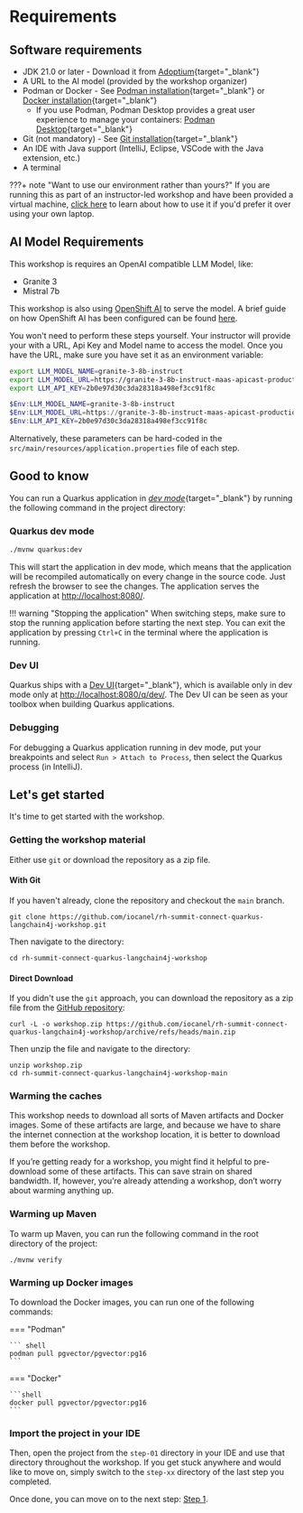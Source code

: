 # Requirements

## Software requirements

- JDK 21.0 or later - Download it from [Adoptium](https://adoptium.net/){target="_blank"}
- A URL to the AI model (provided by the workshop organizer)
- Podman or Docker - See [Podman installation](https://podman.io/getting-started/installation){target="_blank"} or [Docker installation](https://docs.docker.com/get-docker/){target="_blank"}
  - If you use Podman, Podman Desktop provides a great user experience to manage your containers: [Podman Desktop](https://podman-desktop.io/docs/installation){target="_blank"}
- Git (not mandatory) - See [Git installation](https://git-scm.com/book/en/v2/Getting-Started-Installing-Git){target="_blank"}
- An IDE with Java support (IntelliJ, Eclipse, VSCode with the Java extension, etc.)
- A terminal

???+ note "Want to use our environment rather than yours?"
    If you are running this as part of an instructor-led workshop and have been provided a virtual machine, [click here](rhel-setup.md) to learn about how to use it if you'd prefer it over using your own laptop.

## AI Model Requirements

This workshop is requires an OpenAI compatible LLM Model, like:

- Granite 3
- Mistral 7b

This workshop is also using [OpenShift AI](https://www.redhat.com/en/technologies/cloud-computing/openshift/openshift-ai) to serve the model.
A brief guide on how OpenShift AI has been configured can be found [here](openshift-ai-setup.md). 

You won't need to perform these steps yourself. Your instructor will provide your with a URL, Api Key and Model name to access the model.
Once you have the URL, make sure you have set it as an environment variable:

```bash
export LLM_MODEL_NAME=granite-3-8b-instruct
export LLM_MODEL_URL=https://granite-3-8b-instruct-maas-apicast-production.apps.prod.rhoai.rh-aiservices-bu.com/v1
export LLM_API_KEY=2b0e97d30c3da28318a498ef3cc91f8c
```

```powershell
$Env:LLM_MODEL_NAME=granite-3-8b-instruct
$Env:LLM_MODEL_URL=https://granite-3-8b-instruct-maas-apicast-production.apps.prod.rhoai.rh-aiservices-bu.com/v1
$Env:LLM_API_KEY=2b0e97d30c3da28318a498ef3cc91f8c
```

Alternatively, these parameters can be hard-coded in the `src/main/resources/application.properties` file of each step.

## Good to know

You can run a Quarkus application in [_dev mode_](https://quarkus.io/guides/maven-tooling#dev-mode){target="_blank"} by running the following command in the project directory:

### Quarkus dev mode

```bash
./mvnw quarkus:dev
```

This will start the application in dev mode, which means that the application will be recompiled automatically on every change in the source code.
Just refresh the browser to see the changes.
The application serves the application at [http://localhost:8080/](http://localhost:8080/).

!!! warning "Stopping the application"
    When switching steps, make sure to stop the running application before starting the next step. 
    You can exit the application by pressing `Ctrl+C` in the terminal where the application is running.

### Dev UI

Quarkus ships with a [Dev UI](https://quarkus.io/guides/dev-ui){target="_blank"}, which is available only in dev mode only at [http://localhost:8080/q/dev/](http://localhost:8080/q/dev/).
The Dev UI can be seen as your toolbox when building Quarkus applications.

### Debugging

For debugging a Quarkus application running in dev mode, put your breakpoints and select `Run > Attach to Process`, then select the Quarkus process (in IntelliJ).

## Let's get started

It's time to get started with the workshop.

### Getting the workshop material

Either use `git` or download the repository as a zip file.

#### With Git

If you haven't already, clone the repository and checkout the `main` branch.

```shell
git clone https://github.com/iocanel/rh-summit-connect-quarkus-langchain4j-workshop.git
```

Then navigate to the directory:

```shell
cd rh-summit-connect-quarkus-langchain4j-workshop
```

#### Direct Download

If you didn't use the `git` approach, you can download the repository as a zip file from the [GitHub repository](https://github.com/iocanel/rh-summit-connect-rh-summit-connect-quarkus-langchain4j-workshop/archive/refs/heads/main.zip):

```shell
curl -L -o workshop.zip https://github.com/iocanel/rh-summit-connect-quarkus-langchain4j-workshop/archive/refs/heads/main.zip
```

Then unzip the file and navigate to the directory:

```shell
unzip workshop.zip
cd rh-summit-connect-quarkus-langchain4j-workshop-main
```

### Warming the caches

This workshop needs to download all sorts of Maven artifacts and Docker images.
Some of these artifacts are large, and because we have to share the internet connection at the workshop location, it is better to download them before the workshop.

If you’re getting ready for a workshop, you might find it helpful to pre-download some of these artifacts.
This can save strain on shared bandwidth.
If, however, you’re already attending a workshop, don’t worry about warming anything up.

### Warming up Maven

To warm up Maven, you can run the following command in the root directory of the project:

```shell
./mvnw verify
```

### Warming up Docker images

To download the Docker images, you can run one of the following commands:

=== "Podman"

    ``` shell
    podman pull pgvector/pgvector:pg16
    ```

=== "Docker"

    ```shell
    docker pull pgvector/pgvector:pg16
    ```

### Import the project in your IDE

Then, open the project from the `step-01` directory in your IDE and use that directory throughout the workshop. If you get stuck anywhere and would like to move on, simply switch to the `step-xx` directory of the last step you completed.

Once done, you can move on to the next step: [Step 1](step-01.md).
